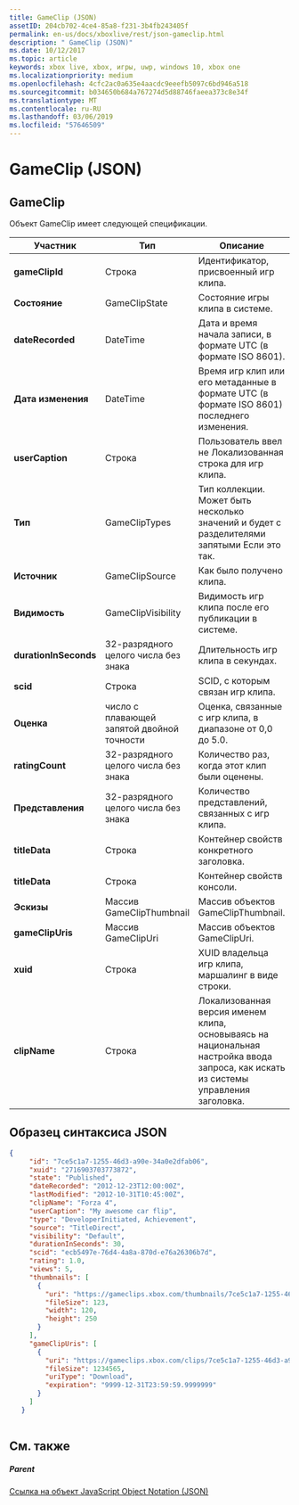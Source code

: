 ```yaml
---
title: GameClip (JSON)
assetID: 204cb702-4ce4-85a8-f231-3b4fb243405f
permalink: en-us/docs/xboxlive/rest/json-gameclip.html
description: " GameClip (JSON)"
ms.date: 10/12/2017
ms.topic: article
keywords: xbox live, xbox, игры, uwp, windows 10, xbox one
ms.localizationpriority: medium
ms.openlocfilehash: 4cfc2ac0a635e4aacdc9eeefb5097c6bd946a518
ms.sourcegitcommit: b034650b684a767274d5d88746faeea373c8e34f
ms.translationtype: MT
ms.contentlocale: ru-RU
ms.lasthandoff: 03/06/2019
ms.locfileid: "57646509"
---
```

# <a name="gameclip-json"></a>GameClip (JSON)
 
<a id="ID4EO"></a>

 
## <a name="gameclip"></a>GameClip
 
Объект GameClip имеет следующей спецификации.
 
| Участник| Тип| Описание| 
| --- | --- | --- | 
| <b>gameClipId</b>| Строка| Идентификатор, присвоенный игр клипа.| 
| <b>Состояние</b>| GameClipState| Состояние игры клипа в системе.| 
| <b>dateRecorded</b>| DateTime| Дата и время начала записи, в формате UTC (в формате ISO 8601).| 
| <b>Дата изменения</b>| DateTime| Время игр клип или его метаданные в формате UTC (в формате ISO 8601) последнего изменения.| 
| <b>userCaption</b>| Строка| Пользователь ввел не Локализованная строка для игр клипа.| 
| <b>Тип</b>| GameClipTypes| Тип коллекции. Может быть несколько значений и будет с разделителями запятыми Если это так.| 
| <b>Источник</b>| GameClipSource| Как было получено клипа.| 
| <b>Видимость</b>| GameClipVisibility| Видимость игр клипа после его публикации в системе.| 
| <b>durationInSeconds</b>| 32-разрядного целого числа без знака| Длительность игр клипа в секундах.| 
| <b>scid</b>| Строка| SCID, с которым связан игр клипа.| 
| <b>Оценка</b>| число с плавающей запятой двойной точности| Оценка, связанные с игр клипа, в диапазоне от 0,0 до 5.0.| 
| <b>ratingCount</b>| 32-разрядного целого числа без знака| Количество раз, когда этот клип были оценены.| 
| <b>Представления</b>| 32-разрядного целого числа без знака| Количество представлений, связанных с игр клипа.| 
| <b>titleData</b>| Строка| Контейнер свойств конкретного заголовка.| 
| <b>titleData</b>| Строка| Контейнер свойств консоли.| 
| <b>Эскизы</b>| Массив GameClipThumbnail| Массив объектов GameClipThumbnail.| 
| <b>gameClipUris</b>| Массив GameClipUri| Массив объектов GameClipUri.| 
| <b>xuid</b>| Строка| XUID владельца игр клипа, маршалинг в виде строки.| 
| <b>clipName</b>| Строка| Локализованная версия именем клипа, основываясь на национальная настройка ввода запроса, как искать из системы управления заголовка.| 
  
<a id="ID4ERH"></a>

 
## <a name="sample-json-syntax"></a>Образец синтаксиса JSON
 

```json
{
     "id": "7ce5c1a7-1255-46d3-a90e-34a0e2dfab06",
     "xuid": "2716903703773872",
     "state": "Published", 
     "dateRecorded": "2012-12-23T12:00:00Z",
     "lastModified": "2012-10-31T10:45:00Z",
     "clipName": "Forza 4",
     "userCaption": "My awesome car flip",
     "type": "DeveloperInitiated, Achievement",
     "source": "TitleDirect",
     "visibility": "Default",
     "durationInSeconds": 30,
     "scid": "ecb5497e-76d4-4a8a-870d-e76a26306b7d",
     "rating": 1.0,
     "views": 5,
     "thumbnails": [
       {
         "uri": "https://gameclips.xbox.com/thumbnails/7ce5c1a7-1255-46d3-a90e-34a0e2dfab06/small.jpg",
         "fileSize": 123,
         "width": 120,
         "height": 250
       }
     ],
     "gameClipUris": [
       {
         "uri": "https://gameclips.xbox.com/clips/7ce5c1a7-1255-46d3-a90e-34a0e2dfab06/clip.mp4",
         "fileSize": 1234565,
         "uriType": "Download",
         "expiration": "9999-12-31T23:59:59.9999999"
       }
     ]
   }
    
```

  
<a id="ID4E1H"></a>

 
## <a name="see-also"></a>См. также
 
<a id="ID4E3H"></a>

 
##### <a name="parent"></a>Parent 

[Ссылка на объект JavaScript Object Notation (JSON)](atoc-xboxlivews-reference-json.md)

   
